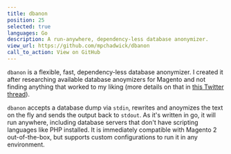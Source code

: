 ```yaml
---
title: dbanon
position: 25
selected: true
languages: Go
description: A run-anywhere, dependency-less database anonymizer.
view_url: https://github.com/mpchadwick/dbanon
call_to_action: View on GitHub
---
```


`dbanon` is a flexible, fast, dependency-less database anonymizer. I created it after researching available database anoymizers for Magento and not finding anything that worked to my liking (more details on that in [this Twitter thread](https://twitter.com/maxpchadwick/status/1109217533528285184)).

`dbanon` accepts a database dump via `stdin`, rewrites and anoymizes the text on the fly and sends the output back to `stdout`. As it's written in go, it will run anywhere, including database servers that don't have scripting languages like PHP installed. It is immediately compatible with Magento 2 out-of-the-box, but supports custom configurations to run it in any environment.